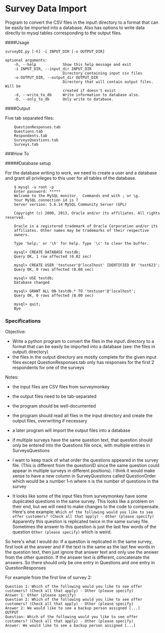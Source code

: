Survey Data Import
==================

Program to convert the CSV files in the input\ directory to a format that can be easily be imported into a database.
Also has options to write data directly to mysql tables corresponding to the output files.


####Usage

    surveyDI.py [-h] -i INPUT_DIR [-o OUTPUT_DIR]
    
    optional arguments:
        -h, --help            Show this help message and exit
        -i INPUT_DIR, --input_dir INPUT_DIR
                              Directory containing input csv files
        -o OUTPUT_DIR, --output_dir OUTPUT_DIR
                              Directory that will contain output files. Will be
                              created if doesn't exist
        -d, --write_to_db     Write information to database also.
        -D, --only_to_db      Only write to database.


####Output

Five tab separated files:

```
    QuestionResponses.tab
    Questions.tab
    Respondents.tab
    SurveysQuestions.tab
    Surveys.tab
```



###How To

#####Database setup

   For the database writing to work, we need to create a user and a database and grant all privileges to this user 
   for all tables of the database. 

```mysql
    $ mysql -u root -p
    Enter password: *****
    Welcome to the MySQL monitor.  Commands end with ; or \g.
    Your MySQL connection id is 7
    Server version: 5.6.14 MySQL Community Server (GPL)

    Copyright (c) 2000, 2013, Oracle and/or its affiliates. All rights reserved.

    Oracle is a registered trademark of Oracle Corporation and/or its
    affiliates. Other names may be trademarks of their respective
    owners.

    Type 'help;' or '\h' for help. Type '\c' to clear the buffer.

    mysql> CREATE DATABASE testdb;
    Query OK, 1 row affected (0.02 sec)

    mysql> CREATE USER 'testuser'@'localhost' IDENTIFIED BY 'test623';
    Query OK, 0 rows affected (0.00 sec)

    mysql> USE testdb;
    Database changed

    mysql> GRANT ALL ON testdb.* TO 'testuser'@'localhost';
    Query OK, 0 rows affected (0.00 sec)

    mysql> quit;
    Bye
```


### Specifications

Objective:
- Write a python program to convert the files in the input\ directory to a format that can be easily be imported into a database  (see: the files in output\ directory)
- the files in the output directory are mostly complete for the given input files except QuestionResponses.tab only has responses for the first 2 respondents for one of the surveys

Notes:
- the input files are CSV files from surveymonkey
- the output files need to be tab-separated
- the program should be well-documented
- the program should read all files in the input directory and create the output files, overwriting if necessary
- a later program will import the output files into a database
- if multiple surveys have the same question text, that question should only be entered into the Questions file once, with multiple entries in SurveysQuestions
- I want to keep track of what order the questions appeared in the survey file. (This is different from the questionID since the same question could appear in multiple surveys in different positions). I think it would make sense to have a new column in SurveyQuestions called QuestionOrder which would be a number 1-n where n is the number of questions in the survey

- It looks like some of the input files from surveymonkey have some duplicated questions in the same survey. This looks like a problem on their end, but we will need to make changes to the code to compensate.
Here's one example: ```Which of the following would you like to see offer customers? (Check all that apply) - Other (please specify)```
Apparently this question is replicated twice in the same survey file. Sometimes the answer to this question is just the last few words of the question ```Other (please specify)``` which is weird.

So here's what I would do: If a question is replicated in the same survey, first look at the answer and if the text is the same as the last few words in the question text, then just ignore that answer text and only use the answer from the other question. If the answer text is different, concatenate the answers.
So there should only be one entry in Questions and one entry in QuestionResponses

For example from the first line of survey 2:
```
Question 1: Which of the following would you like to see offer customers? (Check all that apply) - Other (please specify)
Answer 1: Other (please specify)
Question 2: Which of the following would you like to see offer customers? (Check all that apply) - Other (please specify)
Answer 2: We would like to see a backup person assigned [...]
OUTPUT
Question: Which of the following would you like to see offer customers? (Check all that apply) - Other (please specify)
Answer: We would like to see a backup person assigned [...]
```
